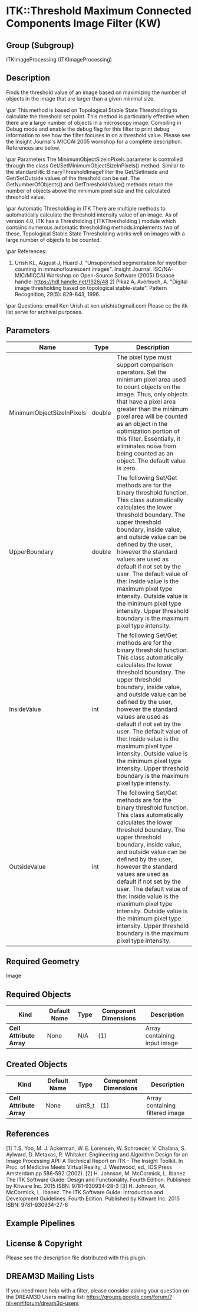 # ITK::Threshold Maximum Connected Components Image Filter (KW)  #


## Group (Subgroup) ##

ITKImageProcessing (ITKImageProcessing)

## Description ##

Finds the threshold value of an image based on maximizing the number of objects in the image that are larger than a given minimal size.

\par
This method is based on Topological Stable State Thresholding to calculate the threshold set point. This method is particularly effective when there are a large number of objects in a microscopy image. Compiling in Debug mode and enable the debug flag for this filter to print debug information to see how the filter focuses in on a threshold value. Please see the Insight Journal's MICCAI 2005 workshop for a complete description. References are below.

\par Parameters
The MinimumObjectSizeInPixels parameter is controlled through the class Get/SetMinimumObjectSizeInPixels() method. Similar to the standard itk::BinaryThresholdImageFilter the Get/SetInside and Get/SetOutside values of the threshold can be set. The GetNumberOfObjects() and GetThresholdValue() methods return the number of objects above the minimum pixel size and the calculated threshold value.

\par Automatic Thresholding in ITK
There are multiple methods to automatically calculate the threshold intensity value of an image. As of version 4.0, ITK has a Thresholding ( ITKThresholding ) module which contains numerous automatic thresholding methods.implements two of these. Topological Stable State Thresholding works well on images with a large number of objects to be counted.

\par References:
1) Urish KL, August J, Huard J. "Unsupervised segmentation for myofiber
counting in immunoflourescent images". Insight Journal. ISC/NA-MIC/MICCAI Workshop on Open-Source Software (2005) Dspace handle: https://hdl.handle.net/1926/48 2) Pikaz A, Averbuch, A. "Digital image thresholding based on topological
stable-state". Pattern Recognition, 29(5): 829-843, 1996.

\par
Questions: email Ken Urish at ken.urish(at)gmail.com Please cc the itk list serve for archival purposes.

## Parameters ##

| Name | Type | Description |
|------|------|-------------|
| MinimumObjectSizeInPixels | double| The pixel type must support comparison operators. Set the minimum pixel area used to count objects on the image. Thus, only objects that have a pixel area greater than the minimum pixel area will be counted as an object in the optimization portion of this filter. Essentially, it eliminates noise from being counted as an object. The default value is zero. |
| UpperBoundary | double| The following Set/Get methods are for the binary threshold function. This class automatically calculates the lower threshold boundary. The upper threshold boundary, inside value, and outside value can be defined by the user, however the standard values are used as default if not set by the user. The default value of the: Inside value is the maximum pixel type intensity. Outside value is the minimum pixel type intensity. Upper threshold boundary is the maximum pixel type intensity. |
| InsideValue | int| The following Set/Get methods are for the binary threshold function. This class automatically calculates the lower threshold boundary. The upper threshold boundary, inside value, and outside value can be defined by the user, however the standard values are used as default if not set by the user. The default value of the: Inside value is the maximum pixel type intensity. Outside value is the minimum pixel type intensity. Upper threshold boundary is the maximum pixel type intensity. |
| OutsideValue | int| The following Set/Get methods are for the binary threshold function. This class automatically calculates the lower threshold boundary. The upper threshold boundary, inside value, and outside value can be defined by the user, however the standard values are used as default if not set by the user. The default value of the: Inside value is the maximum pixel type intensity. Outside value is the minimum pixel type intensity. Upper threshold boundary is the maximum pixel type intensity. |


## Required Geometry ##

Image

## Required Objects ##

| Kind | Default Name | Type | Component Dimensions | Description |
|------|--------------|------|----------------------|-------------|
| **Cell Attribute Array** | None | N/A | (1)  | Array containing input image

## Created Objects ##

| Kind | Default Name | Type | Component Dimensions | Description |
|------|--------------|------|----------------------|-------------|
| **Cell Attribute Array** | None | uint8_t | (1)  | Array containing filtered image

## References ##

[1] T.S. Yoo, M. J. Ackerman, W. E. Lorensen, W. Schroeder, V. Chalana, S. Aylward, D. Metaxas, R. Whitaker. Engineering and Algorithm Design for an Image Processing API: A Technical Report on ITK - The Insight Toolkit. In Proc. of Medicine Meets Virtual Reality, J. Westwood, ed., IOS Press Amsterdam pp 586-592 (2002). 
[2] H. Johnson, M. McCormick, L. Ibanez. The ITK Software Guide: Design and Functionality. Fourth Edition. Published by Kitware Inc. 2015 ISBN: 9781-930934-28-3
[3] H. Johnson, M. McCormick, L. Ibanez. The ITK Software Guide: Introduction and Development Guidelines. Fourth Edition. Published by Kitware Inc. 2015 ISBN: 9781-930934-27-6

## Example Pipelines ##



## License & Copyright ##

Please see the description file distributed with this plugin.

## DREAM3D Mailing Lists ##

If you need more help with a filter, please consider asking your question on the DREAM3D Users mailing list:
https://groups.google.com/forum/?hl=en#!forum/dream3d-users
